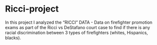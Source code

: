 # Ricci-project

In this project I analyzed the “RICCI” DATA - Data on firefighter promotion exams as part of the Ricci vs DeStafano court case to find if there is any racial discrimination between 3 types of firefighters (whites, Hispanics, blacks).
